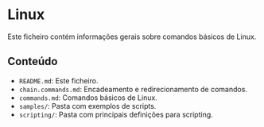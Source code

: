 # Linux

Este ficheiro contém informações gerais sobre comandos básicos de Linux.

## Conteúdo

- `README.md`: Este ficheiro.
- `chain.commands.md`: Encadeamento e redirecionamento de comandos.
- `commands.md`: Comandos básicos de Linux.
- `samples/`: Pasta com exemplos de scripts.
- `scripting/`: Pasta com principais definições para scripting.
